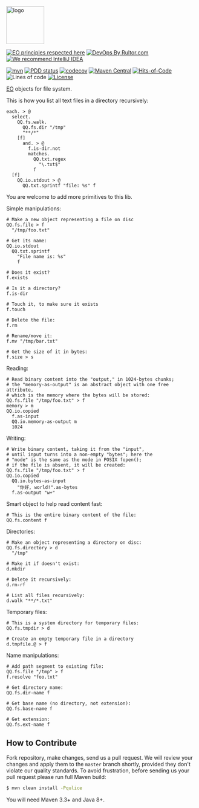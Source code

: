 <img alt="logo" src="https://www.objectionary.com/cactus.svg" height="100px" />

[![EO principles respected here](https://www.elegantobjects.org/badge.svg)](https://www.elegantobjects.org)
[![DevOps By Rultor.com](http://www.rultor.com/b/objectionary/eo-files)](http://www.rultor.com/p/objectionary/eo-files)
[![We recommend IntelliJ IDEA](https://www.elegantobjects.org/intellij-idea.svg)](https://www.jetbrains.com/idea/)

[![mvn](https://github.com/objectionary/eo-files/actions/workflows/mvn.yml/badge.svg?branch=master)](https://github.com/objectionary/eo-files/actions/workflows/mvn.yml)
[![PDD status](http://www.0pdd.com/svg?name=objectionary/eo-files)](http://www.0pdd.com/p?name=objectionary/eo-files)
[![codecov](https://codecov.io/gh/objectionary/eo-files/branch/master/graph/badge.svg)](https://codecov.io/gh/objectionary/eo-files)
[![Maven Central](https://img.shields.io/maven-central/v/org.eolang/eo-files.svg)](https://maven-badges.herokuapp.com/maven-central/org.eolang/eo-files)
[![Hits-of-Code](https://hitsofcode.com/github/objectionary/eo-files)](https://hitsofcode.com/view/github/objectionary/eo-files)
![Lines of code](https://img.shields.io/tokei/lines/github/objectionary/eo-files)
[![License](https://img.shields.io/badge/license-MIT-green.svg)](https://github.com/objectionary/eo-files/blob/master/LICENSE.txt)

[EO](https://www.eolang.org) objects for file system.

This is how you list all text files in a directory recursively:

```
each. > @
  select.
    QQ.fs.walk.
      QQ.fs.dir "/tmp"
      "**/*"
    [f]
      and. > @
        f.is-dir.not
        matches.
          QQ.txt.regex
            "\.txt$"
          f
  [f]
    QQ.io.stdout > @
      QQ.txt.sprintf "file: %s" f
```

You are welcome to add more primitives to this lib.

Simple manipulations:

```
# Make a new object representing a file on disc
QQ.fs.file > f
  "/tmp/foo.txt"

# Get its name:
QQ.io.stdout
  QQ.txt.sprintf
    "File name is: %s"
    f

# Does it exist?
f.exists

# Is it a directory?
f.is-dir

# Touch it, to make sure it exists
f.touch

# Delete the file:
f.rm

# Rename/move it:
f.mv "/tmp/bar.txt"

# Get the size of it in bytes:
f.size > s
```

Reading:

```
# Read binary content into the "output," in 1024-bytes chunks;
# the "memory-as-output" is an abstract object with one free attribute,
# which is the memory where the bytes will be stored:
QQ.fs.file "/tmp/foo.txt" > f
memory > m
QQ.io.copied
  f.as-input
  QQ.io.memory-as-output m
  1024
```

Writing:

```
# Write binary content, taking it from the "input",
# until input turns into a non-empty "bytes"; here the
# "mode" is the same as the mode in POSIX fopen();
# if the file is absent, it will be created:
QQ.fs.file "/tmp/foo.txt" > f
QQ.io.copied
  QQ.io.bytes-as-input
    "你好, world!".as-bytes
  f.as-output "w+"
```

Smart object to help read content fast:

```
# This is the entire binary content of the file:
QQ.fs.content f
```

Directories:

```
# Make an object representing a directory on disc:
QQ.fs.directory > d
  "/tmp"

# Make it if doesn't exist:
d.mkdir

# Delete it recursively:
d.rm-rf

# List all files recursively:
d.walk "**/*.txt"
```

Temporary files:

```
# This is a system directory for temporary files:
QQ.fs.tmpdir > d

# Create an empty temporary file in a directory
d.tmpfile.@ > f
```

Name manipulations:

```
# Add path segment to existing file:
QQ.fs.file "/tmp" > f
f.resolve "foo.txt"

# Get directory name:
QQ.fs.dir-name f

# Get base name (no directory, not extension):
QQ.fs.base-name f

# Get extension:
QQ.fs.ext-name f
```

## How to Contribute

Fork repository, make changes, send us a pull request.
We will review your changes and apply them to the `master` branch shortly,
provided they don't violate our quality standards. To avoid frustration,
before sending us your pull request please run full Maven build:

```bash
$ mvn clean install -Pqulice
```

You will need Maven 3.3+ and Java 8+.

